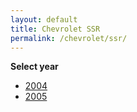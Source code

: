 ```yaml
---
layout: default
title: Chevrolet SSR
permalink: /chevrolet/ssr/
---
```

**Select year**

- [2004](/chevrolet/ssr/2004/)
- [2005](/chevrolet/ssr/2005/)